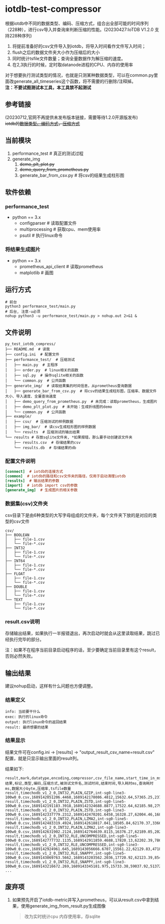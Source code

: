 # iotdb-test-compressor
根据iotdb中不同的数据类型、编码、压缩方式，组合出全部可能的时间序列（228种），进行csv导入并查询来判断压缩的性能。(20230427:IoTDB V1.2.0 支持228种序列)  

1. 将提前准备好的csv文件导入到iotdb，将导入时间看作文件写入时间；
2. flush之后的数据文件夹大小作为压缩后的大小
3. 同时统计tsfile文件数量；查询全量数据作为解压缩的速度。  
4. 在2,3执行的时候，定时取datanode进程的CPU、内存的使用率

对于想要执行测试类型的情况，也就是只测某种数据类型，可以在common.py里面改generate_all_timeseries这个函数，将不需要的行删除/注释掉。  
**注：不要试图测试本工具，本工具禁不起测试**  

## 参考链接
(20230712,官网不再提供未发布版本链接，需要等待1.2.0开源版发布)  
~~iotdb的[数据类型、编码方式](https://iotdb.apache.org/zh/UserGuide/Master/Data-Concept/Encoding.html#%E5%9F%BA%E6%9C%AC%E7%BC%96%E7%A0%81%E6%96%B9%E5%BC%8F)，[压缩方式](https://iotdb.apache.org/zh/UserGuide/Master/Data-Concept/Compression.html)~~

## 当前模块
1. performance_test  # 真正的测试过程
2. generate_img
   1. ~~demo_plt_plot.py~~
   2. ~~demo_query_from_prometheus.py~~
   3. generate_bar_from_csv.py  # 将csv的结果生成柱形图

## 软件依赖
### performance_test
* python == 3.x  
    * configparser  # 读取配置文件
    * multiprocessing  # 获取cpu、mem使用率
    * psutil  # 执行linux命令

### 将结果生成图片
* python == 3.x  
    * prometheus_api_client  # 读取prometheus
    * matplotlib  # 画图

## 运行方式
```shell
# 前台
python3 performance_test/main.py
# 后台, 注意-u必须
nohup python3 -u performance_test/main.py > nohup.out 2>&1 &
```
## 文件说明
```shell
py_test_iotdb_compress/
├── README.md  # 读我
├── config.ini  # 配置文件 
├── performance_test/  # 压缩测试
│   ├── main.py  # 主程序
│   ├── order.py  # linux相关的函数
│   ├── sql.py  # 操作sqlite相关的函数
│   └── common.py  # 公共函数
├── generate_img/  # 读取结果集的时间信息，从prometheus查询数据
│   ├── generate_bar_from_csv.py  # 将csv的结果生成柱形图，压缩率、数据文件大小、导入速度、全量查询速度
│   ├── demo_query_from_prometheus.py  # 未完成：读取prometheus，生成图片
│   ├── demo_plt_plot.py  # 未开始：生成折线图的demo
│   └── common.py  # 公共函数
├── example/
│   ├── csv/  # 压缩测试的样例数据
│   ├── img_bar/  # 读csv生成柱形图的样例数据
│   └── results  # 压缩测试的输出结果
└── results # 存放sqlite文件夹, *如果报错，那么要手动创建该文件夹
    ├── results.csv  # 存储结果的csv
    └── results.db  # 存储结果的db
```

### 配置文件说明
```ini
[connect]  # iotdb的连接方式
[common]  # iotdb的路径和csv文件夹的路径，仅用于启动清理iotdb  
[results]  # 输出结果的参数
[import]  # iotdb import csv的参数
[generate_img]  # 生成图片的相关参数
```

### 数据集(csv)文件夹
csv目录下是由6种类型的大写字母组成的文件夹，每个文件夹下放的是对应的类型的csv文件
```shell
csv/
├── BOOLEAN
│   ├── file-1.csv
│   └── file-*.csv
├── INT32
│   ├── file-1.csv
│   └── file-*.csv
├── INT64
│   ├── file-1.csv
│   └── file-*.csv
├── FLOAT
│   ├── file-1.csv
│   └── file-*.csv
├── DOUBLE
│   ├── file-1.csv
│   └── file-*.csv
└── TEXT
    ├── file-1.csv
    └── file-*.csv
```
### result.csv说明
存储输出结果，如果执行一半报错退出，再次启动时就会从这里读取结果，跳过已经执行完毕的部分。  

注：如果不在程序当前目录启动程序的话，至少要确定当前目录里有这个result，否则必然失败。  

## 输出结果
建议nohup启动，这样有什么问题也方便调整。
### 结果定义
```shell
info: 当前要干什么
exec: 执行的linux命令
output: 执行linux命令的返回结果
result: 最终想要的结果
```
### 结果显示
结果文件可在config.ini -> [results] -> "output_result_csv_name=result.csv" 配置，就是只显示输出里面的result列。 

结果如下:   
```shell
result,mark,datatype,encoding,compressor,csv_file_name,start_time_in_ms,end_time_in_ms,import_elapsed_time_in_ms,query_elapsed_time_in_ms,data_size_in_byte,compression_rate,tsfile_count
结果,标记,类型,编码,压缩方式,被测试文件名,测试时间,结束时间,导入耗时ms,查询耗时ms,数据大小byte,压缩率,tsfile数量
result,timechodb_v1_2_0,INT32,PLAIN,GZIP,int-sg0-line3-100w0_0.csv,1689142051206.4468,1689142178086.4812,15632.64,57365.25,237800,115.85411,7
result,timechodb_v1_2_0,INT32,PLAIN,ZSTD,int-sg0-line5-100w0_0.csv,1689142191183.3918,1689142324688.8877,17522.64,62185.98,279635,128.1677,7
result,timechodb_v1_2_0,INT32,PLAIN,ZSTD,int-sg0-line3-100w0_0.csv,1689142337779.2312,1689142470201.6458,16328.27,62004.46,168587,163.41774,7
result,timechodb_v1_2_0,INT32,PLAIN,LZMA2,int-sg0-line5-100w0_0.csv,1689142483319.4924,1689142618817.041,18505.84,62170.37,336668,106.45556,7
result,timechodb_v1_2_0,INT32,PLAIN,LZMA2,int-sg0-line3-100w0_0.csv,1689142631902.2124,1689142764639.8115,16376.27,62189.05,202916,135.77101,7
result,timechodb_v1_2_0,INT32,RLE,UNCOMPRESSED,int-sg0-line5-100w0_0.csv,1689142777732.1135,1689142911859.4688,17820.13,62202.39,7863236,4.55795,7
result,timechodb_v1_2_0,INT32,RLE,UNCOMPRESSED,int-sg0-line3-100w0_0.csv,1689142924961.645,1689143056666.6707,15561.22,62129.83,4718730,5.83846,7
result,timechodb_v1_2_0,INT32,RLE,SNAPPY,int-sg0-line5-100w0_0.csv,1689143069763.5662,1689143203562.2036,17720.92,62123.39,854922,41.92216,7
result,timechodb_v1_2_0,INT32,RLE,SNAPPY,int-sg0-line3-100w0_0.csv,1689143216672.269,1689143345181.975,15733.38,59037.92,513723,53.62833,7
...

```

## 废弃项
1. 如果预先开启了iotdb-metric并写入prometheus，可以从result.csv中拿到结果，使用generate_img_from_result.py生成图像  
    > 改为实时统计cpu 内存使用率，存sqlite
